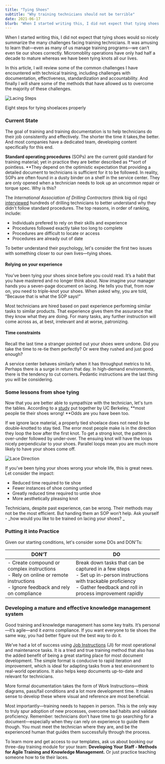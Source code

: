```yaml
---
title: "Tying Shoes"
subtitle: "Why training technicians should not be terrible"
date: 2021-06-17
blurb: "When I started writing this, I did not expect that tying shoes would so nicely summarize the many challenges facing training technicians. It was amusing to learn that—even"
---
```


When I started writing this, I did not expect that tying shoes would so nicely summarize the many challenges facing training technicians. It was amusing to learn that—even as many of us manage training programs—we can’t even tie our shoes correctly. Micromoblity operations have only had half a decade to mature whereas we have been tying knots all our lives. 

In this article, I will review some of the common challenges I have encountered with technical training, including challenges with documentation, effectiveness, standardization and accountability. And finally I will share some of the methods that have allowed us to overcome the majority of these challenges.


![Lacing Steps](https://lh6.googleusercontent.com/bODOM6AbzK7Sn8LQywjZUdd1PCz-xxkZlkY8oWiSkP8yvyHUDm63Y21ZE7doaGGbFjJLrx0yhC7a9Ar7ucsN0oHycvR7O9SLxR6DGGX_I3AHbV5wSq2FHdso3uj3tivGPNY3gENH)


Eight steps for tying shoelaces properly


### Current State

The goal of training and training documentation is to help technicians do their job consistently and effectively. The shorter the time it takes,the better. And most companies have a dedicated team, developing content specifically for this end. 

**Standard operating procedures** (SOPs) are the current gold standard for training material; yet in  practice they are better described as **sort of pointless. **They depend on the optimistic expectation that providing a detailed document to technicians is sufficient for it to be followed. In reality, SOPs are often found in a dusty binder on a shelf in the service center. They are only opened when a technician needs to look up an uncommon repair or torque spec. Why is this?

The _International Association of Drilling Contractors_ (think big oil rigs) [interviewed](https://www.drillingcontractor.org/why-people-dont-follow-procedures-a-human-performance-perspective-54955) hundreds of  drilling technicians to better understand why they didn’t follow standard procedures. The top reasons, in order of ranking, include:



*   Individuals prefered to rely on their skills and experience
*   Procedures followed exactly take too long to complete
*   Procedures are difficult to locate or access
*   Procedures are already out of date

To better understand their psychology, let's consider the first two issues with something closer to our own lives—tying shoes. 


#### Relying on your experience

You’ve been tying your shoes since before you could read. It’s a habit that you have mastered and no longer think about. Now imagine your manager hands you a seven-page document on lacing. He tells you that, from now on, you need to triple-knot your shoes. When asked why, you are told, “Because that is what the SOP says!”

Most technicians are hired based on past experience performing similar tasks to similar products. That experience gives them the assurance that they know what they are doing. For many tasks, any further instruction will come across as, at best, irrelevant and at worse, patronizing. 


#### Time constraints

Recall the last time a stranger pointed out your shoes were undone. Did you take the time to re-tie them perfectly? Or were they rushed and just good enough? 

A service center behaves similarly when it has throughput metrics to hit. Perhaps there is a surge in return that day. In high-demand environments, there is the tendency to cut corners. Pedantic instructions are the last thing you will be considering.


### Some lessons from shoe tying 

Now that you are better able to sympathize with the technician, let's turn the tables. According to a [study](https://news.berkeley.edu/2017/04/11/shoe-string-theory-science-shows-why-shoelaces-come-untied/) put together by UC Berkeley, **most people tie their shoes wrong! **Odds are you have been too. 

If we ignore lace material, a properly tied shoelace does not need to be double-knotted to stay tied. The error most people make is in the direction they loop the bow after the first knot. To get a strong knot, the pattern is over-under followed by under-over. The ensuing knot will have the loops nicely perpendicular to your shoes. Parallel loops mean you are much more likely to have your shoes come off. 


![Lace Direction](https://lh3.googleusercontent.com/hy9bMUJhLslVlSxVO9pmc07hhpFQWSxme8BUetj4kpgoXkXGs8L3z0iNsDsimiUtdqS37wIJnuz2oRgB5rFB2V25T_6v89tfrjdgGPuYT9E1nwNrJs2oPIi2mB6F45j6FHhx6NCF)


If you’ve been tying your shoes wrong your whole life, this is great news. Let consider the impact: 



*   Reduced time required to tie shoe
*   Fewer instances of shoe coming untied
*   Greatly reduced time required to untie shoe
*   More aesthetically pleasing knot

Technicians, despite past experience, can be wrong. Their methods may not be the most efficient. But handing them an SOP won’t help. Ask yourself - _how would you like to be trained on lacing your shoes? _


### Putting it into Practice

Given our starting conditions, let's consider some DOs and DON’Ts:

| DON’T                                                        | DO                                                           |
| ------------------------------------------------------------ | ------------------------------------------------------------ |
| - Create compound or complex instructions <br /> - Rely on online or remote instructions <br /> - Ignore feedback and rely on compliance | Break down tasks that can be captured in a few steps <br /> - Set up in-person instructions with trackable proficiency <br /> - Gather feedback and roll in process improvement rapidly |

### Developing a mature and effective knowledge management system

Good training and knowledge management has some key traits. It’s personal—it’s agile—and it _earns_ compliance. If you want everyone to tie shoes the same way, you had better figure out the best way to do it.

We’ve had a lot of success using [Job Instructions](https://www.twi-institute.com/job-instruction/) (JI) for most operational and maintenance tasks. It is a tried and true training method that also has the added benefit of being a great starting place for most document development. The simple format is conducive to rapid iteration and improvement, which is ideal for adapting tasks from a test environment to real-world operations. It also helps keep documents up-to-date and relevant for technicians.   

More formal documentation takes the form of Work Instructions—think diagrams, pass/fail conditions and a lot more development time. It makes sense to develop these where visual and reference are most beneficial. 

Most importantly—training needs to happen in person. This is the only way to truly spur adoption of new processes, overcome bad habits and validate proficiency. Remember: technicians don’t have time to go searching for a document—especially when they can rely on experience to guide them though. You must meet the technician where they are, and be the experienced human that guides them successfully through the process. 

To learn more and get access to our templates, ask us about booking our three-day training module for your team: **Developing Your Staff - Methods for Agile Training and Knowledge Management.** Or just practice teaching someone how to tie their laces.
